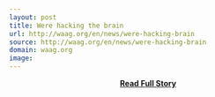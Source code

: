```yaml
---
layout: post
title: Were hacking the brain
url: http://waag.org/en/news/were-hacking-brain
source: http://waag.org/en/news/were-hacking-brain
domain: waag.org
image: 
---
```


<p></p>
<center><p><a href="http://waag.org/en/news/were-hacking-brain" style='padding:25px; font-sze:18px; font-weight: bold;'>Read Full Story</a></p></center>
